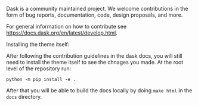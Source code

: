 Dask is a community maintained project. We welcome contributions in the form of bug reports, documentation, code, design proposals, and more.

For general information on how to contribute see https://docs.dask.org/en/latest/develop.html.

Installing the theme itself:

After following the contribution guidelines in the dask docs, you will still need to install the theme itself to see the chnages you made. At the root level of the repository run:

`python -m pip install -e .`

After that you will be able to build the docs locally by doing `make html` in the `docs` directory.
